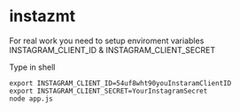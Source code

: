instazmt
========


For real work you need to setup enviroment variables INSTAGRAM_CLIENT_ID & INSTAGRAM_CLIENT_SECRET

Type in shell

    export INSTAGRAM_CLIENT_ID=54uf8wht90youInstaramClientID
    export INSTAGRAM_CLIENT_SECRET=YourInstagramSecret
    node app.js

